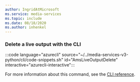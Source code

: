 ```yaml
---
author: IngridAtMicrosoft
ms.service: media-services 
ms.topic: include
ms.date: 08/18/2020
ms.author: inhenkel
---
```


### Delete a live output with the CLI

:::code language="azurecli" source="~/../media-services-v3-python/cli/code-snippets.sh" id="AmsLiveOutputDelete" interactive="azurecli-interactive":::

For more information about this command, see the [CLI reference](/cli/azure/ams/live-output?view=azure-cli-latest#az-ams-live-output-delete).
